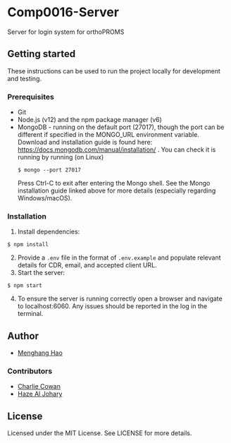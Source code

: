 # Comp0016-Server

Server for login system for orthoPROMS

## Getting started
These instructions can be used to run the project locally for development and testing.

### Prerequisites

- Git
- Node.js (v12) and the npm package manager (v6)
- MongoDB - running on the default port (27017), though the port can be different if specified in the MONGO_URL environment variable. Download and installation guide is found here: https://docs.mongodb.com/manual/installation/ . You can check it is running by running (on Linux)
    ```shell script
    $ mongo --port 27017
    ```
    Press Ctrl-C to exit after entering the Mongo shell.
    See the Mongo installation guide linked above for more details (especially regarding Windows/macOS).

### Installation

1. Install dependencies:
```shell script
$ npm install
```
2. Provide a `.env` file in the format of `.env.example` and populate relevant details for CDR, email, and accepted client URL.
3. Start the server:
```shell script
$ npm start
```
4. To ensure the server is running correctly open a browser and navigate to localhost:6060. Any issues should be reported in the log in the terminal.

## Author

- [Menghang Hao](https://github.com/haomenghang)

### Contributors

- [Charlie Cowan](https://github.com/charlie-g-cowan)
- [Haze Al Johary](https://github.com/ihaze111)

## License

Licensed under the MIT License. See LICENSE for more details.
